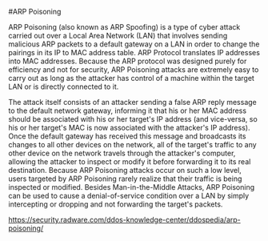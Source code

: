 #ARP Poisoning

ARP Poisoning (also known as ARP Spoofing) is a type of cyber attack carried out over a Local Area Network (LAN) that involves sending malicious ARP packets to a default gateway on a LAN in order to change the pairings in its IP to MAC address table. ARP Protocol translates IP addresses into MAC addresses. Because the ARP protocol was designed purely for efficiency and not for security, ARP Poisoning attacks are extremely easy to carry out as long as the attacker has control of a machine within the target LAN or is directly connected to it.

The attack itself consists of an attacker sending a false ARP reply message to the default network gateway, informing it that his or her MAC address should be associated with his or her target's IP address (and vice-versa, so his or her target's MAC is now associated with the attacker's IP address). Once the default gateway has received this message and broadcasts its changes to all other devices on the network, all of the target's traffic to any other device on the network travels through the attacker's computer, allowing the attacker to inspect or modify it before forwarding it to its real destination. Because ARP Poisoning attacks occur on such a low level, users targeted by ARP Poisoning rarely realize that their traffic is being inspected or modified. Besides Man-in-the-Middle Attacks, ARP Poisoning can be used to cause a denial-of-service condition over a LAN by simply intercepting or dropping and not forwarding the target's packets.

<https://security.radware.com/ddos-knowledge-center/ddospedia/arp-poisoning/>